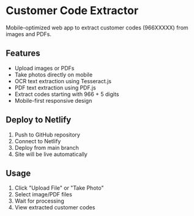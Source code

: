 # Customer Code Extractor

Mobile-optimized web app to extract customer codes (966XXXXX) from images and PDFs.

## Features
- Upload images or PDFs
- Take photos directly on mobile
- OCR text extraction using Tesseract.js
- PDF text extraction using PDF.js
- Extract codes starting with 966 + 5 digits
- Mobile-first responsive design

## Deploy to Netlify
1. Push to GitHub repository
2. Connect to Netlify
3. Deploy from main branch
4. Site will be live automatically

## Usage
1. Click "Upload File" or "Take Photo"
2. Select image/PDF files
3. Wait for processing
4. View extracted customer codes